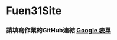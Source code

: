 # Fuen31Site
### 請填寫作業的GitHub連結 [Google 表單](https://docs.google.com/spreadsheets/d/1Grlk-E8xt21CCQmoYL2YxTcP8LaGKykkb1BHPH6nHY0/edit#gid=0)
